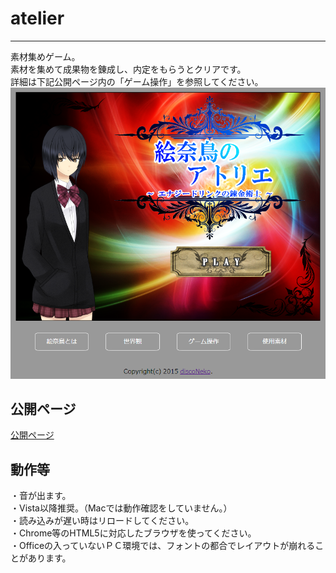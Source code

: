 # atelier

---

素材集めゲーム。  
素材を集めて成果物を錬成し、内定をもらうとクリアです。  
詳細は下記公開ページ内の「ゲーム操作」を参照してください。
![タイトル画面](1.png)

## 公開ページ
[公開ページ](http://disconeko.github.io/atelier/)

## 動作等
・音が出ます。  
・Vista以降推奨。（Macでは動作確認をしていません。）  
・読み込みが遅い時はリロードしてください。  
・Chrome等のHTML5に対応したブラウザを使ってください。  
・Officeの入っていないＰＣ環境では、フォントの都合でレイアウトが崩れることがあります。  
